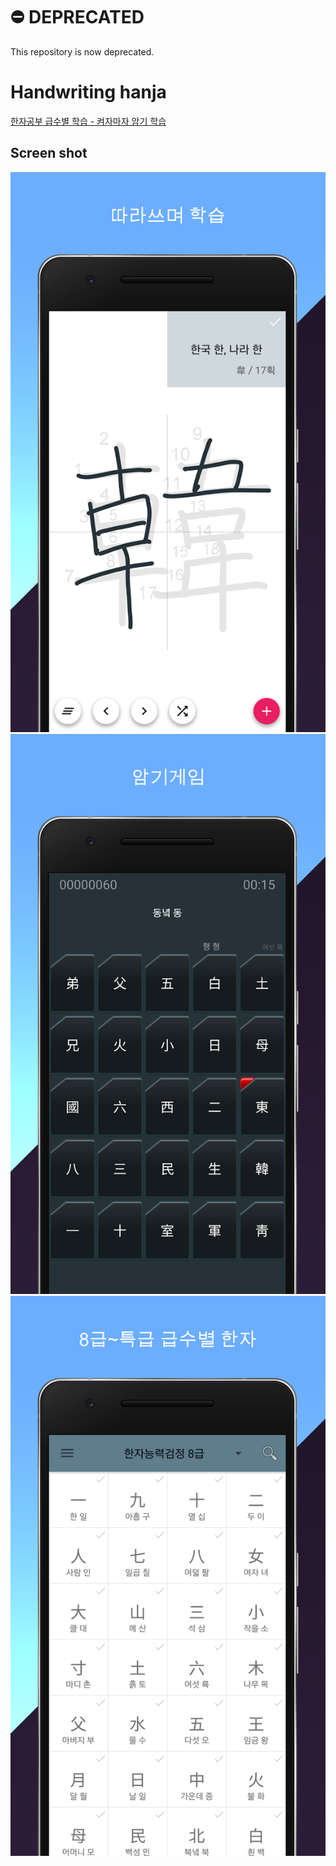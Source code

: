 # ⛔️ DEPRECATED
This repository is now deprecated. 

# Handwriting hanja
[한자공부 급수별 학습 - 켜자마자 암기 학습](https://play.google.com/store/apps/details?id=com.appskimo.app.hanja)


## Screen shot
![screen shot 01](./images/001.jpg)
![screen shot 02](./images/002.jpg)
![screen shot 03](./images/003.jpg)
